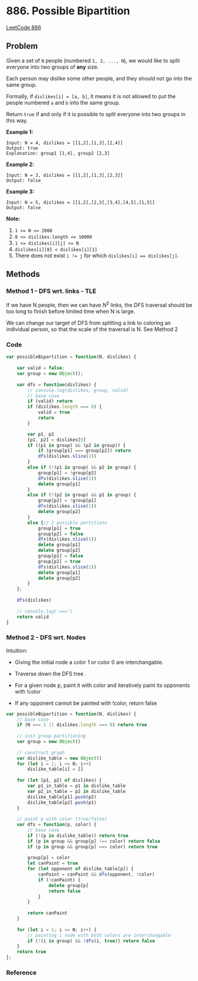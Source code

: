 # 886. Possible Bipartition

[LeetCode 886](https://leetcode.com/problems/possible-bipartition/)

## Problem

Given a set of `N` people (numbered `1, 2, ..., N`), we would like to split everyone into two groups of **any** size.

Each person may dislike some other people, and they should not go into the same group. 

Formally, if `dislikes[i] = [a, b]`, it means it is not allowed to put the people numbered `a` and `b` into the same group.

Return `true` if and only if it is possible to split everyone into two groups in this way.

 

**Example 1:**

```
Input: N = 4, dislikes = [[1,2],[1,3],[2,4]]
Output: true
Explanation: group1 [1,4], group2 [2,3]
```

**Example 2:**

```
Input: N = 3, dislikes = [[1,2],[1,3],[2,3]]
Output: false
```

**Example 3:**

```
Input: N = 5, dislikes = [[1,2],[2,3],[3,4],[4,5],[1,5]]
Output: false
```

 

**Note:**

1. `1 <= N <= 2000`
2. `0 <= dislikes.length <= 10000`
3. `1 <= dislikes[i][j] <= N`
4. `dislikes[i][0] < dislikes[i][1]`
5. There does not exist `i != j` for which `dislikes[i] == dislikes[j]`.

## Methods
### Method 1 - DFS wrt. links - TLE

If we have N people, then we can have $N^2$ links, the DFS traversal should be too long to finish before limited time when N is large.

We can change our target of DFS from splitting a link to coloring an individual person, so that the scale of the traversal is N. See Method 2


### Code
```JavaScript
var possibleBipartition = function(N, dislikes) {
    
    var valid = false;
    var group = new Object();
    
    var dfs = function(dislikes) {
        // console.log(dislikes, group, valid)
        // base case
        if (valid) return
        if (dislikes.length === 0) {
            valid = true
            return
        }

        var p1, p2
        [p1, p2] = dislikes[0]
        if ((p1 in group) && (p2 in group)) {
            if (group[p1] === group[p2]) return
            dfs(dislikes.slice(1))
        }
        else if (!(p1 in group) && p2 in group) {
            group[p1] = !group[p2]
            dfs(dislikes.slice(1))
            delete group[p1]
        }
        else if (!(p2 in group) && p1 in group) {
            group[p2] = !group[p1]
            dfs(dislikes.slice(1))
            delete group[p2]
        }
        else {// 2 possible partitions
            group[p1] = true
            group[p2] = false
            dfs(dislikes.slice(1))
            delete group[p1]
            delete group[p2]
            group[p1] = false
            group[p2] = true
            dfs(dislikes.slice(1))
            delete group[p1]
            delete group[p2]
        }
    };
    
    dfs(dislikes)
    
    // console.log('===')
    return valid
}
```

### Method 2 - DFS wrt. Nodes 

Intuition: 

* Giving the initial node a color 1 or color 0 are interchangable.

* Traverse down the DFS tree .

* For a given node p, paint it with color and iteratively paint its opponents with !color
* If any opponent cannot be painted with !color, return false

```JavaScript
var possibleBipartition = function(N, dislikes) {
    // base case
    if (N === 1 || dislikes.length === 0) return true
    
    // init group partitioning
    var group = new Object()
    
    // construct graph
    var dislike_table = new Object()
    for (let i = 1; i <= N; i++)
        dislike_table[i] = []
    
    for (let [p1, p2] of dislikes) {
        var p1_in_table = p1 in dislike_table
        var p2_in_table = p2 in dislike_table
        dislike_table[p1].push(p2)
        dislike_table[p2].push(p1)
    }
    
    // paint p with color (true/false)
    var dfs = function(p, color) {
        // base case
        if (!(p in dislike_table)) return true 
        if (p in group && group[p] !== color) return false
        if (p in group && group[p] === color) return true
        
        group[p] = color
        let canPaint = true
        for (let opponent of dislike_table[p]) {
            canPaint = canPaint && dfs(opponent, !color)
            if (!canPaint) {
                delete group[p]
                return false
            }
        }
        
        return canPaint
    }
    
    for (let i = 1; i <= N; i++) {
        // painting i node with both colors are interchangable
        if (!(i in group) && !dfs(i, true)) return false
    }
    return true
};
```



### Reference


